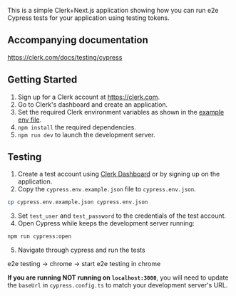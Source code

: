 This is a simple Clerk+Next.js application showing how you can run e2e Cypress tests for your application using testing tokens.

## Accompanying documentation
https://clerk.com/docs/testing/cypress

## Getting Started

1. Sign up for a Clerk account at https://clerk.com.
2. Go to Clerk's dashboard and create an application.
3. Set the required Clerk environment variables as shown in the [example env file](./env.local.sample).
4. `npm install` the required dependencies.
5. `npm run dev` to launch the development server.

## Testing

1. Create a test account using [Clerk Dashboard](https://dashboard.clerk.com) or by signing up on the application.
2. Copy the `cypress.env.example.json` file to `cypress.env.json`.

```bash
cp cypress.env.example.json cypress.env.json
```

3. Set `test_user` and `test_password` to the credentials of the test account.
4. Open Cypress while keeps the development server running:

```bash
npm run cypress:open
```
5. Navigate through cypress and run the tests

e2e testing -> chrome -> start e2e testing in chrome

**If you are running NOT running on `localhost:3000`**, you will need to update the `baseUrl` in `cypress.config.ts` to match your development server's URL.